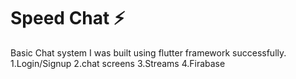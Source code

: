 

# Speed Chat ⚡️
Basic Chat system I was built using flutter framework successfully.
 1.Login/Signup
 2.chat screens
 3.Streams 
 4.Firabase




